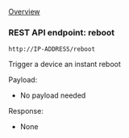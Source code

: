 [Overview](_OVERVIEW.md) 

### REST API endpoint: reboot

`http://IP-ADDRESS/reboot`


Trigger a device an instant reboot


Payload:
- No payload needed

Response:
- None